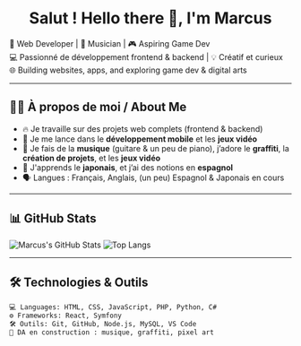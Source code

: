 <h1 align="center">Salut ! Hello there 👋, I'm Marcus</h1>

🎨 Web Developer | 🎸 Musician | 🎮 Aspiring Game Dev  
💻 Passionné de développement frontend & backend | 💡 Créatif et curieux  
🌐 Building websites, apps, and exploring game dev & digital arts

---

## 🧑‍💻 À propos de moi / About Me

- 🔥 Je travaille sur des projets web complets (frontend & backend)
- 🎯 Je me lance dans le **développement mobile** et les **jeux vidéo**
- 🎵 Je fais de la **musique** (guitare & un peu de piano), j’adore le **graffiti**, la **création de projets**, et les **jeux vidéo**
- 🌱 J'apprends le **japonais**, et j’ai des notions en **espagnol**
- 🗣️ Langues : Français, Anglais, (un peu) Espagnol & Japonais en cours

---
## 📊 GitHub Stats

![Marcus's GitHub Stats](https://github-readme-stats.vercel.app/api?username=marcusWeb04&show_icons=true&theme=tokyonight)
![Top Langs](https://github-readme-stats.vercel.app/api/top-langs/?username=marcusWeb04&layout=compact&theme=tokyonight)


---

## 🛠️ Technologies & Outils

```bash
💻 Languages: HTML, CSS, JavaScript, PHP, Python, C#
⚙️ Frameworks: React, Symfony
🛠️ Outils: Git, GitHub, Node.js, MySQL, VS Code
🎨 DA en construction : musique, graffiti, pixel art
